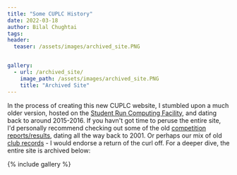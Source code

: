 ```yaml
---
title: "Some CUPLC History"
date: 2022-03-18
author: Bilal Chughtai
tags:
header:
  teaser: /assets/images/archived_site.PNG


gallery:
  - url: /archived_site/
    image_path: /assets/images/archived_site.PNG
    title: "Archived Site"
---
```

In the process of creating this new CUPLC website, I stumbled upon a much older version, hosted on the [Student Run Computing Facility](https://www.srcf.net/), and dating back to around 2015-2016. If you havn't got time to peruse the entire site, I'd personally recommend checking out some of the old [competition reports/results]({{site.url}}{{site.baseurl}}/archived_site/reports.htm), dating all the way back to 2001. Or perhaps our mix of old [club records]({{site.url}}{{site.baseurl}}/archived_site/records/club.htm) - I would endorse a return of the curl off. For a deeper dive, the entire site is archived below:

{% include gallery %}
